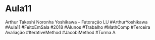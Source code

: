 # Aula11

Arthur Takeshi Noronha Yoshikawa – Fatoração LU #ArthurYoshikawa #Aula11 #FeitoEmSala #2018 #Alunos #Trabalho #MathComp #Terceira Avaliação #IterativeMethod #JacobiMethod #Turma A
